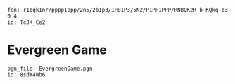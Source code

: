 ```chesser
fen: r1bqk1nr/pppp1ppp/2n5/2b1p3/1PB1P3/5N2/P1PP1PPP/RNBQK2R b KQkq b3 0 4
id: TcJK_Ce2
```

# Evergreen Game
```chesser
pgn_file: EvergreenGame.pgn
id: 8sdY4Wb6
```
